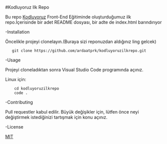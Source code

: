 #Kodluyoruz Ilk Repo

Bu repo [Kodluyoruz](https://www.kodluyoruz.org/) Front-End Eğitiminde oluşturduğumuz ilk repo.İçerisinde bir adet 
README dosyası, bir adte de index.html barındırıyor


-Installation

Öncelikle projeyi clonelayın.(Buraya sizi reponuzdan aldığınız ling gelcek)

       git clone https://github.com/ardaatprk/kodluyoruzilkrepo.git

-Usage

Projeyi cloneladıktan sonra Visual Studio Code programında açınız.

Linux için:


        cd kodluyoruzilkrepo
        code .

-Contributing

Pull requestler kabul edilir. Büyük değişikler için, lütfen önce neyi değiştirmek istediğinizi tartışmak için konu açınız.

-License

[MIT](https://choosealicense.com/licenses/mit/)